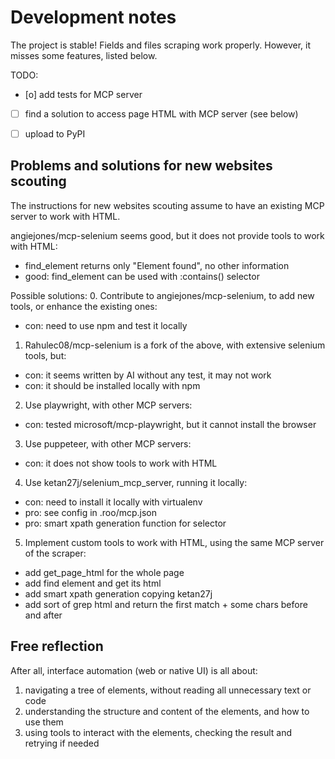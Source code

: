 
# Development notes

The project is stable! Fields and files scraping work properly.
However, it misses some features, listed below.

TODO:
- [o] add tests for MCP server
- [ ] find a solution to access page HTML with MCP server (see below)
- [ ] upload to PyPI


## Problems and solutions for new websites scouting

The instructions for new websites scouting assume to have an existing MCP server to work with HTML.

angiejones/mcp-selenium seems good, but it does not provide tools to work with HTML:
- find_element returns only "Element found", no other information
- good: find_element can be used with :contains() selector

Possible solutions:
0. Contribute to angiejones/mcp-selenium, to add new tools, or enhance the existing ones:
  - con: need to use npm and test it locally

1. Rahulec08/mcp-selenium is a fork of the above, with extensive selenium tools, but:
  - con: it seems written by AI without any test, it may not work
  - con: it should be installed locally with npm

2. Use playwright, with other MCP servers:
  - con: tested microsoft/mcp-playwright, but it cannot install the browser

3. Use puppeteer, with other MCP servers:
  - con: it does not show tools to work with HTML

4. Use ketan27j/selenium_mcp_server, running it locally:
  - con: need to install it locally with virtualenv
  - pro: see config in .roo/mcp.json
  - pro: smart xpath generation function for selector

5. Implement custom tools to work with HTML, using the same MCP server of the scraper:
  - add get_page_html for the whole page
  - add find element and get its html
  - add smart xpath generation copying ketan27j
  - add sort of grep html and return the first match + some chars before and after


## Free reflection

After all, interface automation (web or native UI) is all about:
1. navigating a tree of elements, without reading all unnecessary text or code
2. understanding the structure and content of the elements, and how to use them
3. using tools to interact with the elements, checking the result and retrying if needed
